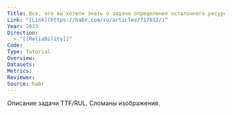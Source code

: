 ```yaml
---
Title: Все, что вы хотели знать о задаче определения остаточного ресурса оборудования
Link: "[Link](https://habr.com/ru/articles/717812/)"
Year: 2023
Direction:
  - "[[Reliability]]"
Code: 
Type: Tutorial
Overview: 
Datasets: 
Metrics: 
Reviewer: 
Source: habr
---
```

Описание задачи TTF/RUL.
Сломаны изображения.